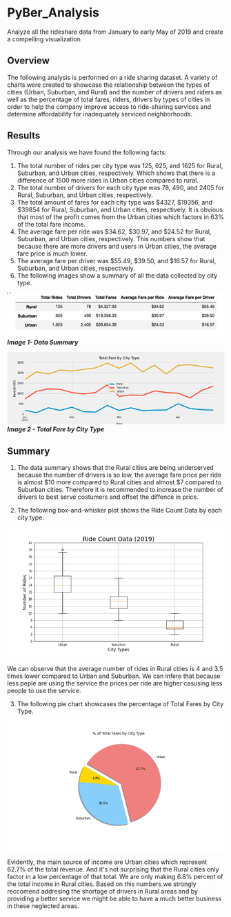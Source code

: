 # PyBer_Analysis
Analyze all the rideshare data from January to early May of 2019 and create a compelling visualization
## **Overview**
The following analysis is performed on a  ride sharing dataset. A variety of charts were created to showcase the relationship between the types of cities (Urban, Suburban, and Rural) and the number of drivers and riders as well as the percentage of total fares, riders, drivers by types of cities in order to help the company improve access to ride-sharing services and determine affordability for inadequately serviced neighborhoods. 

## **Results**
Through our analysis we have found the following facts:
 1.  The total number of rides per city type was 125, 625, and 1625 for Rural, Suburban, and Urban cities, respectively. Which shows that there is a difference of 1500 more rides in Urban cities compared to rural.  
 2.  The total number of drivers for each city type was 78, 490, and 2405 for Rural, Suburban, and Urban cities, respectively.
 3.  The total amount of fares for each city type was \$4327, \$19356, and \$39854 for Rural, Suburban, and Urban cities, respectively. It is obvious that most of the profit comes from the Urban cities which factors in 63% of the total fare income.
 4.  The average fare per ride was \$34.62, \$30.97, and \$24.52 for Rural, Suburban, and Urban cities, respectively. This numbers show that because there are more drivers and users in Urban cities, the average fare price is much lower. 
 5.  The average fare per driver was \$55.49, \$39.50, and \$16.57 for Rural, Suburban, and Urban cities, respectively.
 6.  The following images show a summary of all the data collected by city type. 
   
 ![Pyber Summary by City Type](analysis/PyBer_DataFrame_Summary.png)
 ***Image 1- Data Summary***

![Total Fare by City Type](analysis/PyBer_fare_summary.png)
***Image 2 - Total Fare by City Type***
## Summary
1. The data summary shows that the Rural cities are being underserved because the number of drivers is so low, the average fare price per ride is almost \$10 more compared to Rural cities and almost \$7 compared to Suburban cities. Therefore it is recommended to increase the number of drivers to best serve costumers and offset the diffence in price. 
   
2. The following box-and-whisker plot shows the Ride Count Data by each city type.

![Ride Count Data](analysis/Fig2.png)

We can observe that the average number of rides in Rural cities is 4 and 3.5 times lower compared to Urban and Suburban. We can infere that because less peple are using the service the prices per ride are higher casusing less people to use the service.

3. The following pie chart showcases the percentage of Total Fares by City Type. 

![% of Total Fares by City](analysis/Fig5.png)

Evidently, the main source of income are Urban cities which represent 62.7% of the total revenue. And it's not surprising that the Rural cities only factor in a low percentage of that total. We are only making 6.8% percent of the total income in Rural cities. Based on this numbers we strongly reccomend addresing the shortage of drivers in Rural areas and by providing a better service we might be able to have a much better business in these neglected areas.

